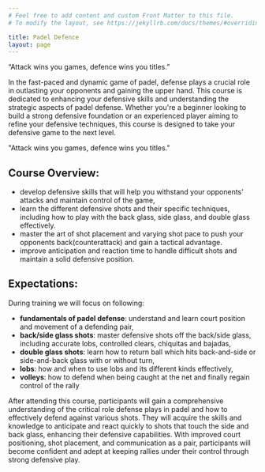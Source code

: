 ```yaml
---
# Feel free to add content and custom Front Matter to this file.
# To modify the layout, see https://jekyllrb.com/docs/themes/#overriding-theme-defaults

title: Padel Defence
layout: page
---
```

“Attack wins you games, defence wins you titles.”

In the fast-paced and dynamic game of padel, defense plays a crucial role in outlasting your opponents and gaining the upper hand. 
This course is dedicated to enhancing your defensive skills and understanding the strategic aspects of padel defense. 
Whether you're a beginner looking to build a strong defensive foundation or an experienced player aiming to refine your defensive techniques, this course is designed to take your defensive game to the next level.

"Attack wins you games, defence wins you titles."

## Course Overview:

- develop defensive skills that will help you withstand your opponents' attacks and maintain control of the game,
- learn the different defensive shots and their specific techniques, including how to play with the back glass, side glass, and double glass effectively.
- master the art of shot placement and varying shot pace to push your opponents back(counterattack) and gain a tactical advantage.
- improve anticipation and reaction time to handle difficult shots and maintain a solid defensive position.

## Expectations:

During training we will focus on following:

- **fundamentals of padel defense**: understand and learn court position and movement of a defending pair, 
- **back/side glass shots**: master defensive shots off the back/side glass, including accurate lobs, controlled clears, chiquitas and bajadas, 
- **double glass shots**: learn how to return ball which hits back-and-side or side-and-back glass with or without turn,
- **lobs**: how and when to use lobs and its different kinds effectively,
- **volleys**: how to defend when being caught at the net and finally regain control of the rally

After attending this course, participants will gain a comprehensive understanding of the critical role defense plays in padel and how to effectively defend against various shots. They will acquire the skills and knowledge to anticipate and react quickly to shots that touch the side and back glass, enhancing their defensive capabilities. With improved court positioning, shot placement, and communication as a pair, participants will become confident and adept at keeping rallies under their control through strong defensive play.